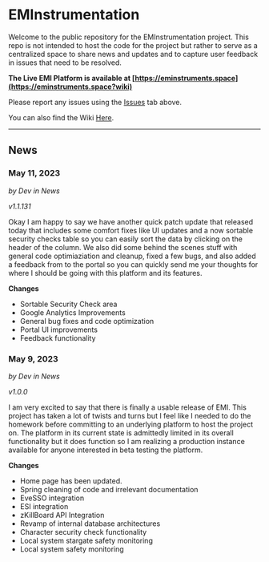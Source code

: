# EMInstrumentation
Welcome to the public repository for the EMInstrumentation project. This repo is not intended to host the code for the project but rather to serve as a centralized space to share news and updates and to capture user feedback in issues that need to be resolved.

**The Live EMI Platform is available at [https://eminstruments.space](https://eminstruments.space?wiki)**

Please report any issues using the [Issues](https://github.com/OrsikIronfist/EMInstrumentation/issues) tab above.

You can also find the Wiki [Here](https://github.com/OrsikIronfist/EMInstrumentation/wiki).

----
## News
### May 11, 2023
*by Dev in News*

*v1.1.131*

Okay I am happy to say we have another quick patch update that released today that includes some comfort fixes like UI updates and a now sortable security checks table so you can easily sort the data by clicking on the header of the column. We also did some behind the scenes stuff with general code optimiaziation and cleanup, fixed a few bugs, and also added a feedback from to the portal so you can quickly send me your thoughts for where I should be going with this platform and its features.

**Changes**
- Sortable Security Check area
- Google Analytics Improvements
- General bug fixes and code optimization
- Portal UI improvements
- Feedback functionality

### May 9, 2023
*by Dev in News*

*v1.0.0*

I am very excited to say that there is finally a usable release of EMI. This project has taken a lot of twists and turns but I feel like I needed to do the homework before committing to an underlying platform to host the project on. The platform in its current state is admittedly limited in its overall functionality but it does function so I am realizing a production instance available for anyone interested in beta testing the platform.

**Changes**
- Home page has been updated.
- Spring cleaning of code and irrelevant documentation
- EveSSO integration
- ESI integration
- zKillBoard API Integration
- Revamp of internal database architectures
- Character security check functionality
- Local system stargate safety monitoring
- Local system safety monitoring
